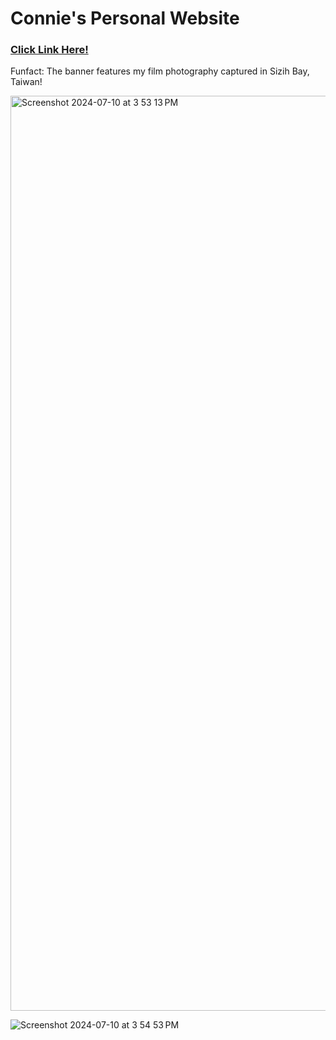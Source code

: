 # Connie's Personal Website

### [Click Link Here!](https://conniehsu.netlify.app)


Funfact: The banner features my film photography captured in Sizih Bay, Taiwan!

<img width="1464" alt="Screenshot 2024-07-10 at 3 53 13 PM" src="https://github.com/coniiiettn/personal-website/assets/132239088/9fc52042-3f93-4029-8eba-15a4fdb59355">

![Screenshot 2024-07-10 at 3 54 53 PM](https://github.com/coniiiettn/personal-website/assets/132239088/d95c0ab8-1b48-499c-92b6-ecff3aed9f96)
